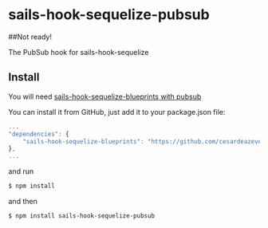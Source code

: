 # sails-hook-sequelize-pubsub

##Not ready!

The PubSub hook for sails-hook-sequelize

## Install

You will need [sails-hook-sequelize-blueprints with pubsub](https://github.com/cesardeazevedo/sails-hook-sequelize-blueprints)

You can install it from GitHub, just add it to your package.json file:

```javascript
...
"dependencies": {
    "sails-hook-sequelize-blueprints": "https://github.com/cesardeazevedo/sails-hook-sequelize-blueprints#master",
},
...
```

and run

```sh
$ npm install
```

and then

```sh
$ npm install sails-hook-sequelize-pubsub
```
